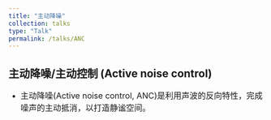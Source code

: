 ```yaml
---
title: "主动降噪"
collection: talks
type: "Talk"
permalink: /talks/ANC
---
```


##  主动降噪/主动控制 (Active noise control)
- <font size=3> 主动降噪(Active noise control, ANC)是利用声波的反向特性，完成噪声的主动抵消，以打造静谧空间。</font>  



 

